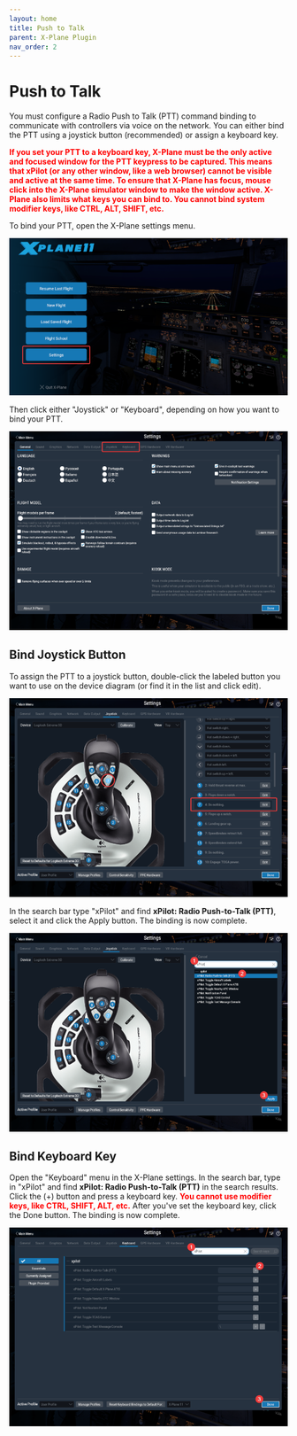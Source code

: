 ```yaml
---
layout: home
title: Push to Talk
parent: X-Plane Plugin
nav_order: 2
---
```


# Push to Talk
You must configure a Radio Push to Talk (PTT) command binding to communicate with controllers via voice on the network. You can either bind the PTT using a joystick button (recommended) or assign a keyboard key. 

**<span style="color:red;">If you set your PTT to a keyboard key, X-Plane must be the only active and focused window for the PTT keypress to be captured. This means that xPilot (or any other window, like a web browser) cannot be visible and active at the same time. To ensure that X-Plane has focus, mouse click into the X-Plane simulator window to make the window active. X-Plane also limits what keys you can bind to. You cannot bind system modifier keys, like CTRL, ALT, SHIFT, etc.</span>**

To bind your PTT, open the X-Plane settings menu.

![X-Plane Settings Menu](/assets/images/XplaneSettingsMenuLink.png)

Then click either "Joystick" or "Keyboard", depending on how you want to bind your PTT.

![X-Plane Menu](/assets/images/XplaneMenu.png)

## Bind Joystick Button

To assign the PTT to a joystick button, double-click the labeled button you want to use on the device diagram (or find it in the list and click edit). 

![X-Plane Menu](/assets/images/FindJoystickButton.png)

In the search bar type "xPilot" and find **xPilot: Radio Push-to-Talk (PTT)**, select it and click the Apply button. The binding is now complete.

![X-Plane Menu](/assets/images/AssignJoystickButton.png)

## Bind Keyboard Key

Open the "Keyboard" menu in the X-Plane settings. In the search bar, type in "xPilot" and find **xPilot: Radio Push-to-Talk (PTT)** in the search results. Click the (+) button and press a keyboard key. **<span style="color:red;">You cannot use modifier keys, like CTRL, SHIFT, ALT, etc.</span>** After you've set the keyboard key, click the Done button. The binding is now complete.

![X-Plane Menu](/assets/images/AssignKeyboardKeyPtt.png)